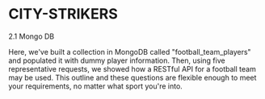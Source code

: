 # CITY-STRIKERS
2.1 Mongo DB

Here, we've built a collection in MongoDB called "football_team_players" and populated it with dummy player information.
Then, using five representative requests, 
we showed how a RESTful API for a football team may be used. This outline and these questions are flexible enough to meet your requirements, 
no matter what sport you're into.
